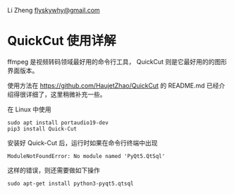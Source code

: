 Li Zheng <flyskywhy@gmail.com>

# QuickCut 使用详解
ffmpeg 是视频转码领域最好用的命令行工具， QuickCut 则是它最好用的的图形界面版本。

使用方法在 https://github.com/HaujetZhao/QuickCut 的 README.md 已经介绍得很详细了，这里稍微补充一些。

在 Linux 中使用

    sudo apt install portaudio19-dev
    pip3 install Quick-Cut

安装好 Quick-Cut 后，运行时如果在命令行终端中出现

    ModuleNotFoundError: No module named 'PyQt5.QtSql'

这样的错误，则还需要做如下操作

    sudo apt-get install python3-pyqt5.qtsql
